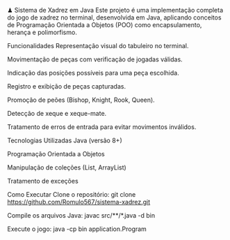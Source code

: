 ♟ Sistema de Xadrez em Java
Este projeto é uma implementação completa do jogo de xadrez no terminal, desenvolvida em Java, aplicando conceitos de Programação Orientada a Objetos (POO) como encapsulamento, herança e polimorfismo.

Funcionalidades
Representação visual do tabuleiro no terminal.

Movimentação de peças com verificação de jogadas válidas.

Indicação das posições possíveis para uma peça escolhida.

Registro e exibição de peças capturadas.

Promoção de peões (Bishop, Knight, Rook, Queen).

Detecção de xeque e xeque-mate.

Tratamento de erros de entrada para evitar movimentos inválidos.

Tecnologias Utilizadas
Java (versão 8+)

Programação Orientada a Objetos

Manipulação de coleções (List, ArrayList)

Tratamento de exceções

Como Executar
Clone o repositório: git clone https://github.com/Romulo567/sistema-xadrez.git

Compile os arquivos Java: javac src/**/*.java -d bin

Execute o jogo: java -cp bin application.Program
